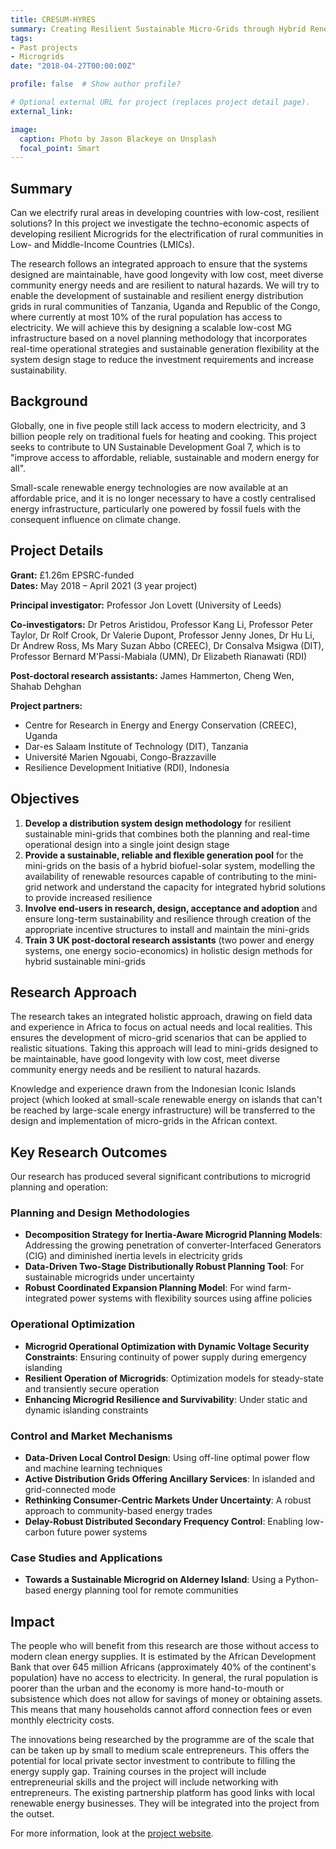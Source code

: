 ```yaml
---
title: CRESUM-HYRES
summary: Creating Resilient Sustainable Micro-Grids through Hybrid Renewable Energy Systems
tags:
- Past projects
- Microgrids
date: "2018-04-27T00:00:00Z"

profile: false  # Show author profile?

# Optional external URL for project (replaces project detail page).
external_link: 

image:
  caption: Photo by Jason Blackeye on Unsplash
  focal_point: Smart
---
```


## Summary

Can we electrify rural areas in developing countries with low-cost, resilient solutions? In this project we investigate the techno-economic aspects of developing resilient Microgrids for the electrification of rural communities in Low- and Middle-Income Countries (LMICs).

The research follows an integrated approach to ensure that the systems designed are maintainable, have good longevity with low cost, meet diverse community energy needs and are resilient to natural hazards. We will try to enable the development of sustainable and resilient energy distribution grids in rural communities of Tanzania, Uganda and Republic of the Congo, where currently at most 10% of the rural population has access to electricity. We will achieve this by designing a scalable low-cost MG infrastructure based on a novel planning methodology that incorporates real-time operational strategies and sustainable generation flexibility at the system design stage to reduce the investment requirements and increase sustainability.

## Background

Globally, one in five people still lack access to modern electricity, and 3 billion people rely on traditional fuels for heating and cooking. This project seeks to contribute to UN Sustainable Development Goal 7, which is to "improve access to affordable, reliable, sustainable and modern energy for all".

Small-scale renewable energy technologies are now available at an affordable price, and it is no longer necessary to have a costly centralised energy infrastructure, particularly one powered by fossil fuels with the consequent influence on climate change.

## Project Details

**Grant:** £1.26m EPSRC-funded  
**Dates:** May 2018 – April 2021 (3 year project)

**Principal investigator:** Professor Jon Lovett (University of Leeds)

**Co-investigators:** Dr Petros Aristidou, Professor Kang Li, Professor Peter Taylor, Dr Rolf Crook, Dr Valerie Dupont, Professor Jenny Jones, Dr Hu Li, Dr Andrew Ross, Ms Mary Suzan Abbo (CREEC), Dr Consalva Msigwa (DIT), Professor Bernard M'Passi-Mabiala (UMN), Dr Elizabeth Rianawati (RDI)

**Post-doctoral research assistants:** James Hammerton, Cheng Wen, Shahab Dehghan

**Project partners:**
- Centre for Research in Energy and Energy Conservation (CREEC), Uganda
- Dar-es Salaam Institute of Technology (DIT), Tanzania
- Université Marien Ngouabi, Congo-Brazzaville
- Resilience Development Initiative (RDI), Indonesia

## Objectives

1. **Develop a distribution system design methodology** for resilient sustainable mini-grids that combines both the planning and real-time operational design into a single joint design stage
2. **Provide a sustainable, reliable and flexible generation pool** for the mini-grids on the basis of a hybrid biofuel-solar system, modelling the availability of renewable resources capable of contributing to the mini-grid network and understand the capacity for integrated hybrid solutions to provide increased resilience
3. **Involve end-users in research, design, acceptance and adoption** and ensure long-term sustainability and resilience through creation of the appropriate incentive structures to install and maintain the mini-grids
4. **Train 3 UK post-doctoral research assistants** (two power and energy systems, one energy socio-economics) in holistic design methods for hybrid sustainable mini-grids

## Research Approach

The research takes an integrated holistic approach, drawing on field data and experience in Africa to focus on actual needs and local realities. This ensures the development of micro-grid scenarios that can be applied to realistic situations. Taking this approach will lead to mini-grids designed to be maintainable, have good longevity with low cost, meet diverse community energy needs and be resilient to natural hazards.

Knowledge and experience drawn from the Indonesian Iconic Islands project (which looked at small-scale renewable energy on islands that can't be reached by large-scale energy infrastructure) will be transferred to the design and implementation of micro-grids in the African context.

## Key Research Outcomes

Our research has produced several significant contributions to microgrid planning and operation:

### Planning and Design Methodologies
- **Decomposition Strategy for Inertia-Aware Microgrid Planning Models**: Addressing the growing penetration of converter-Interfaced Generators (CIG) and diminished inertia levels in electricity grids
- **Data-Driven Two-Stage Distributionally Robust Planning Tool**: For sustainable microgrids under uncertainty
- **Robust Coordinated Expansion Planning Model**: For wind farm-integrated power systems with flexibility sources using affine policies

### Operational Optimization
- **Microgrid Operational Optimization with Dynamic Voltage Security Constraints**: Ensuring continuity of power supply during emergency islanding
- **Resilient Operation of Microgrids**: Optimization models for steady-state and transiently secure operation
- **Enhancing Microgrid Resilience and Survivability**: Under static and dynamic islanding constraints

### Control and Market Mechanisms
- **Data-Driven Local Control Design**: Using off-line optimal power flow and machine learning techniques
- **Active Distribution Grids Offering Ancillary Services**: In islanded and grid-connected mode
- **Rethinking Consumer-Centric Markets Under Uncertainty**: A robust approach to community-based energy trades
- **Delay-Robust Distributed Secondary Frequency Control**: Enabling low-carbon future power systems

### Case Studies and Applications
- **Towards a Sustainable Microgrid on Alderney Island**: Using a Python-based energy planning tool for remote communities

## Impact

The people who will benefit from this research are those without access to modern clean energy supplies. It is estimated by the African Development Bank that over 645 million Africans (approximately 40% of the continent's population) have no access to electricity. In general, the rural population is poorer than the urban and the economy is more hand-to-mouth or subsistence which does not allow for savings of money or obtaining assets. This means that many households cannot afford connection fees or even monthly electricity costs.

The innovations being researched by the programme are of the scale that can be taken up by small to medium scale entrepreneurs. This offers the potential for local private sector investment to contribute to filling the energy supply gap. Training courses in the project will include entrepreneurial skills and the project will include networking with entrepreneurs. The existing partnership platform has good links with local renewable energy businesses. They will be integrated into the project from the outset.

For more information, look at the [project website](https://cera.leeds.ac.uk/cresum-hyres/).